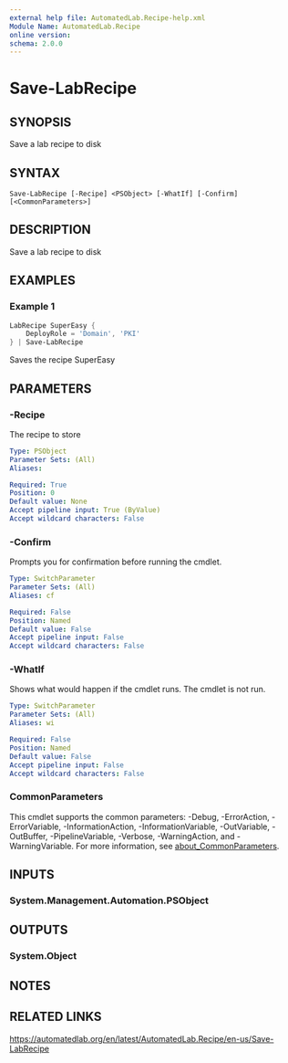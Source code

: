 ```yaml
---
external help file: AutomatedLab.Recipe-help.xml
Module Name: AutomatedLab.Recipe
online version:
schema: 2.0.0
---
```


# Save-LabRecipe

## SYNOPSIS
Save a lab recipe to disk

## SYNTAX

```
Save-LabRecipe [-Recipe] <PSObject> [-WhatIf] [-Confirm] [<CommonParameters>]
```

## DESCRIPTION
Save a lab recipe to disk

## EXAMPLES

### Example 1
```powershell
LabRecipe SuperEasy {
    DeployRole = 'Domain', 'PKI'
} | Save-LabRecipe
```

Saves the recipe SuperEasy

## PARAMETERS

### -Recipe
The recipe to store

```yaml
Type: PSObject
Parameter Sets: (All)
Aliases:

Required: True
Position: 0
Default value: None
Accept pipeline input: True (ByValue)
Accept wildcard characters: False
```

### -Confirm
Prompts you for confirmation before running the cmdlet.

```yaml
Type: SwitchParameter
Parameter Sets: (All)
Aliases: cf

Required: False
Position: Named
Default value: False
Accept pipeline input: False
Accept wildcard characters: False
```

### -WhatIf
Shows what would happen if the cmdlet runs.
The cmdlet is not run.

```yaml
Type: SwitchParameter
Parameter Sets: (All)
Aliases: wi

Required: False
Position: Named
Default value: False
Accept pipeline input: False
Accept wildcard characters: False
```

### CommonParameters
This cmdlet supports the common parameters: -Debug, -ErrorAction, -ErrorVariable, -InformationAction, -InformationVariable, -OutVariable, -OutBuffer, -PipelineVariable, -Verbose, -WarningAction, and -WarningVariable. For more information, see [about_CommonParameters](http://go.microsoft.com/fwlink/?LinkID=113216).

## INPUTS

### System.Management.Automation.PSObject
## OUTPUTS

### System.Object
## NOTES

## RELATED LINKS
https://automatedlab.org/en/latest/AutomatedLab.Recipe/en-us/Save-LabRecipe
